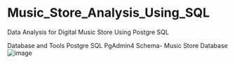 # Music_Store_Analysis_Using_SQL
Data Analysis for Digital Music Store Using Postgre SQL






Database and Tools
Postgre SQL
PgAdmin4
Schema- Music Store Database
![image](https://github.com/TejaswiniWakchaure/Music-_Store_Analysis_Using_SQL/assets/143220017/6c3243f4-b8d6-4245-9fd1-356ff2cb0eed)



